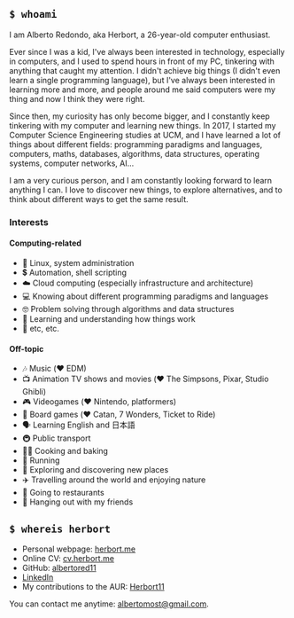 ## `$ whoami`

I am Alberto Redondo, aka Herbort, a 26-year-old computer enthusiast.

Ever since I was a kid, I've always been interested in technology, especially in computers, and I used to spend hours in front of my PC, tinkering with anything that caught my attention. I didn't achieve big things (I didn't even learn a single programming language), but I've always been interested in learning more and more, and people around me said computers were my thing and now I think they were right.

Since then, my curiosity has only become bigger, and I constantly keep tinkering with my computer and learning new things. In 2017, I started my Computer Science Engineering studies at UCM, and I have learned a lot of things about different fields: programming paradigms and languages, computers, maths, databases, algorithms, data structures, operating systems, computer networks, AI...

I am a very curious person, and I am constantly looking forward to learn anything I can. I love to discover new things, to explore alternatives, and to think about different ways to get the same result. 

### Interests

#### Computing-related

* 🐧 Linux, system administration
* 💲 Automation, shell scripting
* ☁️ Cloud computing (especially infrastructure and architecture)
* 💻 Knowing about different programming paradigms and languages
* 🤓 Problem solving through algorithms and data structures
* 🧐 Learning and understanding how things work
* 💬 etc, etc.

#### Off-topic

* 🎶 Music (❤️ EDM)
* 📺 Animation TV shows and movies (❤️ The Simpsons, Pixar, Studio Ghibli)
* 🎮 Videogames (❤️ Nintendo, platformers)
* 🎲 Board games (❤️ Catan, 7 Wonders, Ticket to Ride)
* 🗣️ Learning English and 日本語
* 🚇 Public transport
* 🧑‍🍳 Cooking and baking
* 🏃 Running
* 🚶 Exploring and discovering new places
* ✈️ Travelling around the world and enjoying nature
* 🍜 Going to restaurants
* 🍻 Hanging out with my friends

## `$ whereis herbort`

* Personal webpage: [herbort.me](https://herbort.me)
* Online CV: [cv.herbort.me](https://cv.herbort.me)
* GitHub: [albertored11](https://github.com/albertored11)
* [LinkedIn](https://www.linkedin.com/in/albertoredg/)
* My contributions to the AUR: [Herbort11](https://aur.archlinux.org/packages/?K=Herbort11&SeB=m)

You can contact me anytime: [albertomost@gmail.com](mailto:albertomost@gmail.com).
